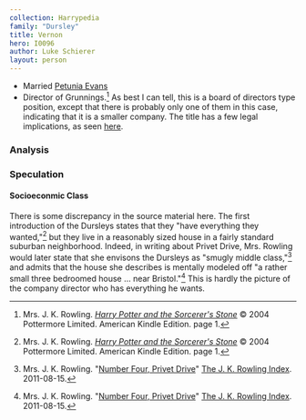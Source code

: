```yaml
---
collection: Harrypedia
family: "Dursley"
title: Vernon
hero: I0096
author: Luke Schierer
layout: person
---
```




* Married [Petunia Evans][PD]
* Director of Grunnings.[^220927-1] As best I can tell, this is a board of
  directors type position, except that there is probably only one of them in
  this case, indicating that it is a smaller company.  The title has a few
  legal implications, as seen [here][ukglc].

[ukglc]: https://www.gov.uk/running-a-limited-company

[PD]: <../../evans/petunia>

[^220927-1]: Mrs. J. K. Rowling. 
    _[Harry Potter and the Sorcerer's Stone](https://www.librarything.com/work/5403381/book/225886281)_
    © 2004 Pottermore Limited. American Kindle Edition. page 1. 

### Analysis

### Speculation

#### Socioeconmic Class

There is some discrepancy in the source material here.  The first introduction
of the Dursleys states that they "have everything they wanted,"[^220927-2] but
they live in a reasonably sized house in a fairly standard suburban
neighborhood.  Indeed, in writing about Privet Drive, Mrs. Rowling would later
state that she envisons the Dursleys as "smugly middle class,"[^220927-3] and
admits that the house she describes is mentally modeled off "a rather small
three bedroomed house … near Bristol."[^220927-4]  This is hardly the picture
of the company director who has everything he wants. 

[^220927-2]: Mrs. J. K. Rowling. 
    _[Harry Potter and the Sorcerer's Stone](https://www.librarything.com/work/5403381/book/225886281)_
    © 2004 Pottermore Limited. American Kindle Edition. page 1. 

[^220927-3]: Mrs. J. K. Rowling. 
    "[Number Four, Privet Drive](https://www.rowlingindex.org/work/pdpm/)"
    [The J. K. Rowling Index](https://www.rowlingindex.org). 2011-08-15. 

[^220927-4]: Mrs. J. K. Rowling. 
    "[Number Four, Privet Drive](https://www.rowlingindex.org/work/pdpm/)"
    [The J. K. Rowling Index](https://www.rowlingindex.org). 2011-08-15. 

